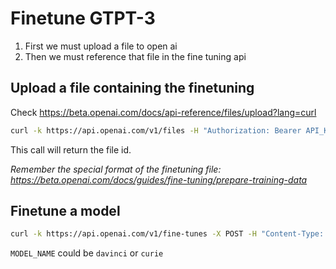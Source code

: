# Finetune GTPT-3



1. First we must upload a file to open ai
2. Then we must reference that file in the fine tuning api



## Upload a file containing the finetuning

Check https://beta.openai.com/docs/api-reference/files/upload?lang=curl

```bash
curl -k https://api.openai.com/v1/files -H "Authorization: Bearer API_KEY" -F purpose="fine-tune" -F file='@FINE-TUNE-FILE.jsonl'
```

This call will return the file id. 

*Remember the special format of the finetuning file: https://beta.openai.com/docs/guides/fine-tuning/prepare-training-data*



## Finetune a model

```bash
curl -k https://api.openai.com/v1/fine-tunes -X POST -H "Content-Type: application/json" -H "Authorization: Bearer API_KEY" -d '{"training_file": "FILE_ID", "model": "MODEL_NAME"}'
```

`MODEL_NAME` could be `davinci` or `curie`



